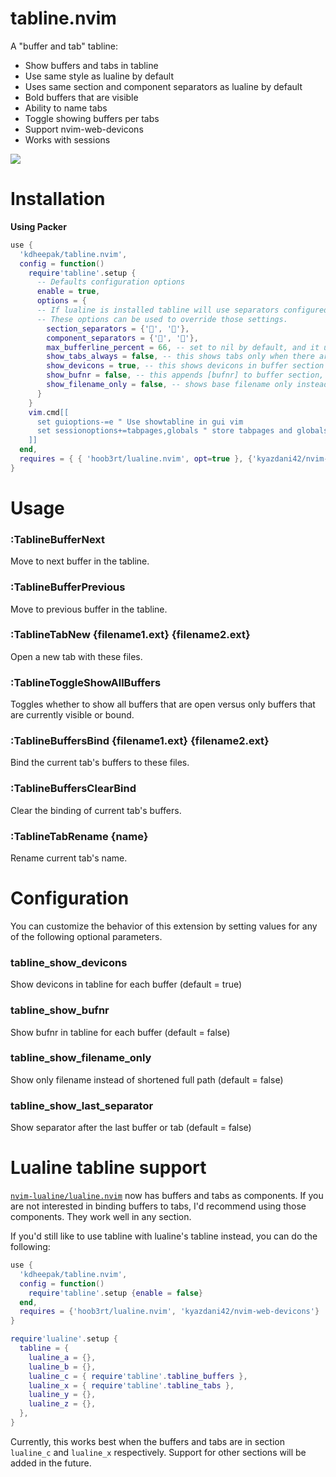 # tabline.nvim

A "buffer and tab" tabline:

- Show buffers and tabs in tabline
- Use same style as lualine by default
- Uses same section and component separators as lualine by default
- Bold buffers that are visible
- Ability to name tabs
- Toggle showing buffers per tabs
- Support nvim-web-devicons
- Works with sessions

![](https://user-images.githubusercontent.com/1813121/128622268-173d2d40-a391-4fc7-b3ad-d10f2be97013.gif)

# Installation

**Using Packer**

```lua
use {
  'kdheepak/tabline.nvim',
  config = function()
    require'tabline'.setup {
      -- Defaults configuration options
      enable = true,
      options = {
      -- If lualine is installed tabline will use separators configured in lualine by default.
      -- These options can be used to override those settings.
        section_separators = {'', ''},
        component_separators = {'', ''},
        max_bufferline_percent = 66, -- set to nil by default, and it uses vim.o.columns * 2/3
        show_tabs_always = false, -- this shows tabs only when there are more than one tab or if the first tab is named
        show_devicons = true, -- this shows devicons in buffer section
        show_bufnr = false, -- this appends [bufnr] to buffer section,
        show_filename_only = false, -- shows base filename only instead of relative path in filename
      }
    }
    vim.cmd[[
      set guioptions-=e " Use showtabline in gui vim
      set sessionoptions+=tabpages,globals " store tabpages and globals in session
    ]]
  end,
  requires = { { 'hoob3rt/lualine.nvim', opt=true }, {'kyazdani42/nvim-web-devicons', opt = true} }
}
```

# Usage

### :TablineBufferNext

Move to next buffer in the tabline.

### :TablineBufferPrevious

Move to previous buffer in the tabline.

### :TablineTabNew {filename1.ext} {filename2.ext}

Open a new tab with these files.

### :TablineToggleShowAllBuffers

Toggles whether to show all buffers that are open versus only buffers that are currently visible or bound.

### :TablineBuffersBind {filename1.ext} {filename2.ext}

Bind the current tab's buffers to these files.

### :TablineBuffersClearBind

Clear the binding of current tab's buffers.

### :TablineTabRename {name}

Rename current tab's name.

# Configuration

You can customize the behavior of this extension by setting values for any of the following optional parameters.

### tabline_show_devicons

Show devicons in tabline for each buffer (default = true)

### tabline_show_bufnr

Show bufnr in tabline for each buffer (default = false)

### tabline_show_filename_only

Show only filename instead of shortened full path (default = false)

### tabline_show_last_separator

Show separator after the last buffer or tab (default = false)

# Lualine tabline support

[`nvim-lualine/lualine.nvim`](https://github.com/nvim-lualine/lualine.nvim) now has buffers and tabs as components.
If you are not interested in binding buffers to tabs, I'd recommend using those components. They work well in any section.

If you'd still like to use tabline with lualine's tabline instead, you can do the following:

```lua
use {
  'kdheepak/tabline.nvim',
  config = function()
    require'tabline'.setup {enable = false}
  end,
  requires = {'hoob3rt/lualine.nvim', 'kyazdani42/nvim-web-devicons'}
}

require'lualine'.setup {
  tabline = {
    lualine_a = {},
    lualine_b = {},
    lualine_c = { require'tabline'.tabline_buffers },
    lualine_x = { require'tabline'.tabline_tabs },
    lualine_y = {},
    lualine_z = {},
  },
}
```

Currently, this works best when the buffers and tabs are in section `lualine_c` and `lualine_x` respectively.
Support for other sections will be added in the future.
